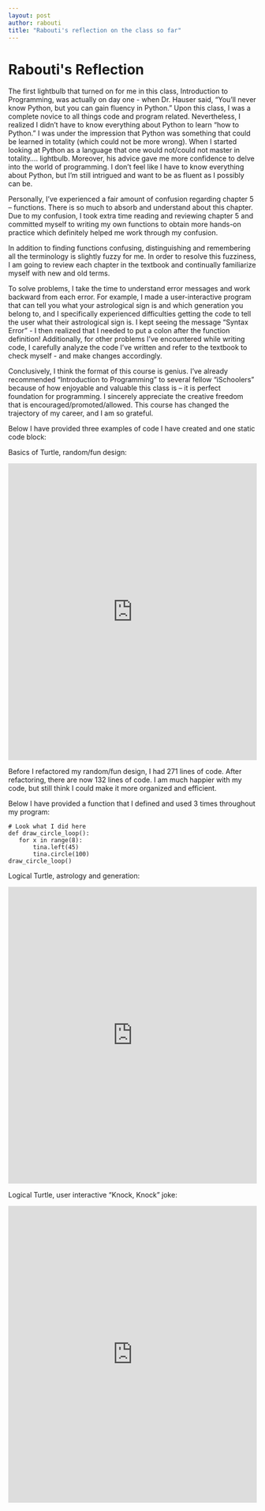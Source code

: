 ```yaml
---
layout: post
author: rabouti
title: "Rabouti's reflection on the class so far"
---
```


# Rabouti's Reflection

The first lightbulb that turned on for me in this class, Introduction to Programming, was actually on day one - when Dr. Hauser said, “You’ll never know Python, but you can gain fluency in Python.” Upon this class, I was a complete novice to all things code and program related. Nevertheless, I realized I didn’t have to know everything about Python to learn “how to Python.” I was under the impression that Python was something that could be learned in totality (which could not be more wrong). When I started looking at Python as a language that one would not/could not master in totality…. lightbulb. Moreover, his advice gave me more confidence to delve into the world of programming. I don’t feel like I have to know everything about Python, but I’m still intrigued and want to be as fluent as I possibly can be.  

Personally, I’ve experienced a fair amount of confusion regarding chapter 5 – functions. There is so much to absorb and understand about this chapter. Due to my confusion, I took extra time reading and reviewing chapter 5 and committed myself to writing my own functions to obtain more hands-on practice which definitely helped me work through my confusion. 

In addition to finding functions confusing, distinguishing and remembering all the terminology is slightly fuzzy for me. In order to resolve this fuzziness, I am going to review each chapter in the textbook and continually familiarize myself with new and old terms. 

To solve problems, I take the time to understand error messages and work backward from each error. For example, I made a user-interactive program that can tell you what your astrological sign is and which generation you belong to, and I specifically experienced difficulties getting the code to tell the user what their astrological sign is. I kept seeing the message “Syntax Error” - I then realized that I needed to put a colon after the function definition! Additionally, for other problems I’ve encountered while writing code, I carefully analyze the code I’ve written and refer to the textbook to check myself - and make changes accordingly. 

Conclusively, I think the format of this course is genius. I’ve already recommended “Introduction to Programming” to several fellow “iSchoolers” because of how enjoyable and valuable this class is – it is perfect foundation for programming. I sincerely appreciate the creative freedom that is encouraged/promoted/allowed. This course has changed the trajectory of my career, and I am so grateful.  

 

Below I have provided three examples of code I have created and one static code block: 

Basics of Turtle, random/fun design: 
<iframe src="https://trinket.io/embed/python/ac50ff4b89?outputOnly=true&runOption=run" width="100%" height="600" frameborder="0" marginwidth="0" marginheight="0" allowfullscreen></iframe>


Before I refactored my random/fun design, I had 271 lines of code. After refactoring, there are now 132 lines of code. I am much happier with my code, but still think I could make it more organized and efficient. 

Below I have provided a function that I defined and used 3 times throughout my program:

 ```
 # Look what I did here
 def draw_circle_loop():
    for x in range(8):
        tina.left(45)
        tina.circle(100)
 draw_circle_loop()
 ```



Logical Turtle, astrology and generation: 

 <iframe src="https://trinket.io/embed/python/db632b643c?outputOnly=true&runOption=console" width="100%" height="600" frameborder="0" marginwidth="0" marginheight="0" allowfullscreen></iframe>



Logical Turtle, user interactive “Knock, Knock” joke: 

<iframe src="https://trinket.io/embed/python/e69a1a6a83" width="100%" height="600" frameborder="0" marginwidth="0" marginheight="0" allowfullscreen></iframe>

